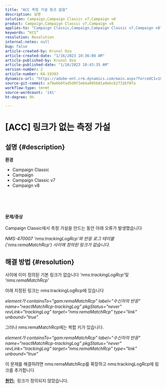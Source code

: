 ```yaml
---
title: "ACC 측정 가설 링크 없음"
description: 설명
solution: Campaign,Campaign Classic v7,Campaign v8
product: Campaign,Campaign Classic v7,Campaign v8
applies-to: "Campaign Classic,Campaign,Campaign Classic v7,Campaign v8"
keywords: “KCS”
resolution: Resolution
internal-notes: null
bug: false
article-created-by: Krunal Oza
article-created-date: "1/16/2023 10:36:08 AM"
article-published-by: Krunal Oza
article-published-date: "1/16/2023 10:43:35 AM"
version-number: 2
article-number: KA-19393
dynamics-url: "https://adobe-ent.crm.dynamics.com/main.aspx?forceUCI=1&pagetype=entityrecord&etn=knowledgearticle&id=f1599094-8995-ed11-aad1-6045bd006793"
source-git-commit: a79a6b0fad5d9f3e64a905681a9ebc62731bf0fa
workflow-type: tm+mt
source-wordcount: '141'
ht-degree: 9%

---
```


# [ACC] 링크가 없는 측정 가설

## 설명 {#description}

<b>환경</b>
- Campaign Classic
- Campaign
- Campaign Classic v7
- Campaign v8

<br><br> <br><br><b>문제/증상</b><br><br>Campaign Classic에서 측정 가설을 만드는 동안 아래 오류가 발생했습니다

*NMS-470007 &#39;nms:trackingLogRcp&#39;와 반응 로그 테이블(&#39;nms:remaMatchRcp&#39;) 사이에 정의된 링크가 없습니다.*

## 해결 방법 {#resolution}


사이에 이미 정의된 기본 링크가 없습니다 *&#39;nms:trackingLogRcp&#39;*&#x200B;및&#x200B;*&#39;nms:remaMatchRcp&#39;*

아래 지정된 링크는 nms:trackingLogRcp에 있습니다

*element가 containsTo=&quot;gam:remaMatchRcp&quot; label=&quot;수신자의 반응&quot; name=&quot;reactMatchRcp-trackingLog&quot; pkgStatus=&quot;never&quot; revLink=&quot;trackingLog&quot; target=&quot;nms:remaMatchRcp&quot; type=&quot;link&quot; unbound=&quot;true&quot;*

그러나 nms:remaMatchRcp에는 복합 키가 있습니다.

*element가 containsTo=&quot;gam:remaMatchRcp&quot; label=&quot;수신자의 반응&quot; name=&quot;reactMatchRcp-trackingLog&quot; pkgStatus=&quot;never&quot; revLink=&quot;trackingLog&quot; target=&quot;nms:remaMatchRcp&quot; type=&quot;link&quot; unbound=&quot;true&quot;*

이 문제를 해결하려면 nms:remaMatchRcp를 확장하고 nms:trackingLogRcp에 링크를 추가합니다



<b><u>원인:</u></b>  링크가 정의되지 않았습니다.
